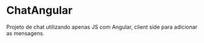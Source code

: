 # ChatAngular

Projeto de chat utilizando apenas JS com Angular, client side para adicionar as mensagens.
